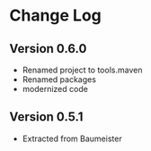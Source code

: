 Change Log
==========

Version 0.6.0
-------------
* Renamed project to tools.maven
* Renamed packages
* modernized code

Version 0.5.1
-------------
* Extracted from Baumeister
